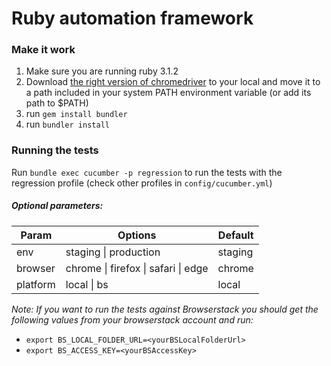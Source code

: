 # Ruby automation framework

### Make it work

1. Make sure you are running ruby 3.1.2 
2. Download [the right version of chromedriver](https://chromedriver.chromium.org/downloads) to your local and move it to a path included in your system PATH environment variable (or add its path to $PATH)
3. run `gem install bundler`
4. run `bundler install`

### Running the tests
Run `bundle exec cucumber -p regression` to run the tests with the regression profile (check other profiles in `config/cucumber.yml`)

##### Optional parameters:
| Param | Options | Default |
| ----------- | ----------- | ----------- |
| env | staging \| production | staging|
| browser | chrome \| firefox \| safari \| edge | chrome |
| platform | local \| bs | local |

*Note: If you want to run the tests against Browserstack you should get the following values from your browserstack account and run:*
- `export BS_LOCAL_FOLDER_URL=<yourBSLocalFolderUrl>`
- `export BS_ACCESS_KEY=<yourBSAccessKey>`